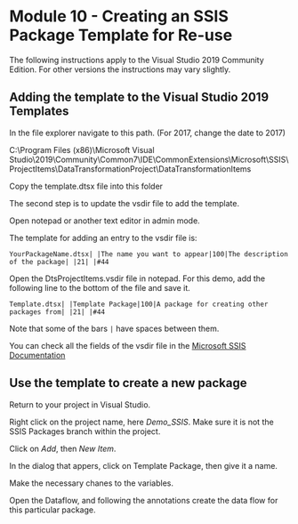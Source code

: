 ﻿# Module 10 - Creating an SSIS Package Template for Re-use

The following instructions apply to the Visual Studio 2019 Community Edition. For other versions the instructions may vary slightly.

## Adding the template to the Visual Studio 2019 Templates

In the file explorer navigate to this path. (For 2017, change the date to 2017)

C:\Program Files (x86)\Microsoft Visual Studio\2019\Community\Common7\IDE\CommonExtensions\Microsoft\SSIS\ProjectItems\DataTransformationProject\DataTransformationItems

Copy the template.dtsx file into this folder

The second step is to update the vsdir file to add the template.

Open notepad or another text editor in admin mode.

The template for adding an entry to the vsdir file is:

```
YourPackageName.dtsx| |The name you want to appear|100|The description of the package| |21| |#44
```

Open the DtsProjectItems.vsdir file in notepad. For this demo, add the following line to the bottom of the file and save it.

```
Template.dtsx| |Template Package|100|A package for creating other packages from| |21| |#44
```

Note that some of the bars `|` have spaces between them.

You can check all the fields of the vsdir file in the [Microsoft SSIS Documentation](https://docs.microsoft.com/en-us/visualstudio/extensibility/internals/template-directory-description-dot-vsdir-files)

## Use the template to create a new package

Return to your project in Visual Studio.

Right click on the project name, here _Demo_SSIS_. Make sure it is not the SSIS Packages branch within the project.

Click on _Add_, then _New Item_. 

In the dialog that appers, click on Template Package, then give it a name.

Make the necessary chanes to the variables.

Open the Dataflow, and following the annotations create the data flow for this particular package.